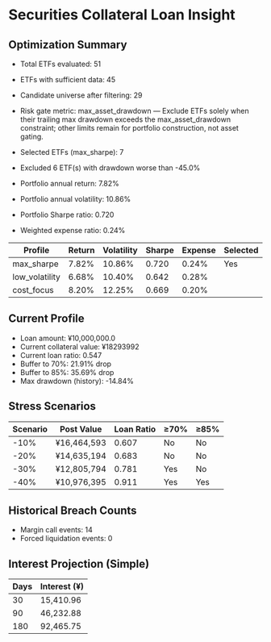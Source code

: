 # Securities Collateral Loan Insight

## Optimization Summary
- Total ETFs evaluated: 51
- ETFs with sufficient data: 45
- Candidate universe after filtering: 29
- Risk gate metric: max_asset_drawdown — Exclude ETFs solely when their trailing max drawdown exceeds the max_asset_drawdown constraint; other limits remain for portfolio construction, not asset gating.

- Selected ETFs (max_sharpe): 7
- Excluded 6 ETF(s) with drawdown worse than -45.0%
- Portfolio annual return: 7.82%
- Portfolio annual volatility: 10.86%
- Portfolio Sharpe ratio: 0.720
- Weighted expense ratio: 0.24%

| Profile | Return | Volatility | Sharpe | Expense | Selected |
| --- | --- | --- | --- | --- | --- |
| max_sharpe | 7.82% | 10.86% | 0.720 | 0.24% | Yes |
| low_volatility | 6.68% | 10.40% | 0.642 | 0.28% |  |
| cost_focus | 8.20% | 12.25% | 0.669 | 0.20% |  |

## Current Profile
- Loan amount: ¥10,000,000.0
- Current collateral value: ¥18293992
- Current loan ratio: 0.547
- Buffer to 70%: 21.91% drop
- Buffer to 85%: 35.69% drop
- Max drawdown (history): -14.84%

## Stress Scenarios
| Scenario | Post Value | Loan Ratio | ≥70% | ≥85% |
| --- | --- | --- | --- | --- |
| -10% | ¥16,464,593 | 0.607 | No | No |
| -20% | ¥14,635,194 | 0.683 | No | No |
| -30% | ¥12,805,794 | 0.781 | Yes | No |
| -40% | ¥10,976,395 | 0.911 | Yes | Yes |

## Historical Breach Counts
- Margin call events: 14
- Forced liquidation events: 0

## Interest Projection (Simple)
| Days | Interest (¥) |
| --- | --- |
| 30 | 15,410.96 |
| 90 | 46,232.88 |
| 180 | 92,465.75 |
